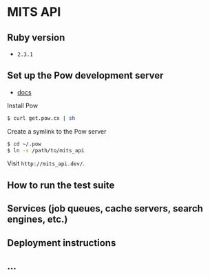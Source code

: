 # MITS API

## Ruby version
- `2.3.1`


## Set up the Pow development server

- [docs](http://pow.cx/)

Install Pow

```bash
$ curl get.pow.cx | sh
```

Create a symlink to the Pow server

```bash
$ cd ~/.pow
$ ln -s /path/to/mits_api
```

Visit `http://mits_api.dev/`.


## How to run the test suite

## Services (job queues, cache servers, search engines, etc.)

## Deployment instructions

## ...
